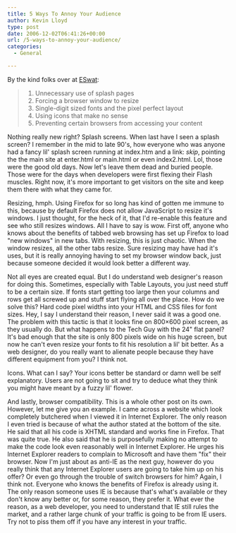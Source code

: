 ```yaml
---
title: 5 Ways To Annoy Your Audience
author: Kevin Lloyd
type: post
date: 2006-12-02T06:41:26+00:00
url: /5-ways-to-annoy-your-audience/
categories:
  - General

---
```

By the kind folks over at [ESwat][1]:

>   1. Unnecessary use of splash pages
>   2. Forcing a browser window to resize
>   3. Single-digit sized fonts and the pixel perfect layout
>   4. Using icons that make no sense
>   5. Preventing certain browsers from accessing your content

Nothing really new right? Splash screens. When last have I seen a splash screen? I remember in the mid to late 90's, how everyone who was anyone had a fancy lil' splash screen running at index.htm and a link: _skip_, pointing the the main site at enter.html or main.html or even index2.html. Lol, those were the good old days. Now let's leave them dead and buried people. Those were for the days when developers were first flexing their Flash muscles. Right now, it's more important to get visitors on the site and keep them there with what they came for.

Resizing, hmph. Using Firefox for so long has kind of gotten me immune to this, because by default Firefox does not allow JavaScript to resize it's windows. I just thought, for the heck of it, that I'd re-enable this feature and see who still resizes windows. All I have to say is wow. First off, anyone who knows about the benefits of tabbed web browsing has set up Firefox to load "new windows" in new tabs. With resizing, this is just chaotic. When the window resizes, all the other tabs resize. Sure resizing may have had it's uses, but it is really annoying having to set my browser window back, just because someone decided it would look better a different way.

Not all eyes are created equal. But I do understand web designer's reason for doing this. Sometimes, especially with Table Layouts, you just need stuff to be a certain size. If fonts start getting too large then your columns and rows get all screwed up and stuff start flying all over the place. How do we solve this? Hard code pixel widths into your HTML and CSS files for font sizes. Hey, I say I understand their reason, I never said it was a good one. The problem with this tactic is that it looks fine on 800&#215;600 pixel screen, as they usually do. But what happens to the Tech Guy with the 24" flat panel? It's bad enough that the site is only 800 pixels wide on his huge screen, but now he can't even resize your fonts to fit his resolution a lil' bit better. As a web designer, do you really want to alienate people because they have different equipment from you? I think not.

Icons. What can I say? Your icons better be standard or damn well be self explanatory. Users are not going to sit and try to deduce what they think you might have meant by a fuzzy lil' flower.

And lastly, browser compatibility. This is a whole other post on its own. However, let me give you an example. I came across a website which look completely butchered when I viewed it in Internet Explorer. The only reason I even tried is because of what the author stated at the bottom of the site. He said that all his code is XHTML standard and works fine in Firefox. That was quite true. He also said that he is purposefully making no attempt to make the code look even reasonably well in Internet Explorer. He urges his Internet Explorer readers to complain to Microsoft and have them "fix" their browser. Now I'm just about as anti-IE as the next guy, however do you really think that any Internet Explorer users are going to take him up on his offer? Or even go through the trouble of switch browsers for him? Again, I think not. Everyone who knows the benefits of Firefox is already using it. The only reason someone uses IE is because that's what's available or they don't know any better or, for some reason, they prefer it. What ever the reason, as a web developer, you need to understand that IE still rules the market, and a rather large chunk of your traffic is going to be from IE users. Try not to piss them off if you have any interest in your traffic.

 [1]: http://eswat.ca/archives/2006/11/21/5-great-ways-to-piss-off-your-web-audience/